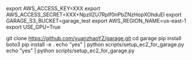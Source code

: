 export AWS_ACCESS_KEY=XXX
export AWS_ACCESS_SECRET=XXX+NpzIIZU7Rplf0nPbZNzHopXOhduEl
export GARAGE_S3_BUCKET=garage_test
export AWS_REGION_NAME=us-east-1
export USE_GPU=True

git clone https://github.com/yuanzhaoYZ/garage.git
cd garage
pip install boto3
pip install -e .
echo "yes" | python scripts/setup_ec2_for_garage.py
echo "yes" | python scripts/setup_ec2_for_garage.py

